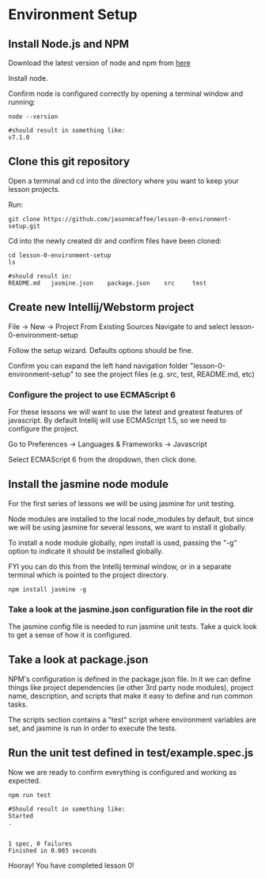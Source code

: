 # Environment Setup

## Install Node.js and NPM
Download the latest version of node and npm from [here](https://nodejs.org/en/download/current/)

Install node.

Confirm node is configured correctly by opening a terminal window and running:
```
node --version

#should result in something like:
v7.1.0
```

## Clone this git repository
Open a terminal and cd into the directory where you want to keep your lesson projects.

Run:
```
git clone https://github.com/jasonmcaffee/lesson-0-environment-setup.git
```

Cd into the newly created dir and confirm files have been cloned:
```
cd lesson-0-environment-setup
ls

#should result in:
README.md	jasmine.json	package.json	src		test
```
## Create new Intellij/Webstorm project
File -> New -> Project From Existing Sources
Navigate to and select lesson-0-environment-setup

Follow the setup wizard.  Defaults options should be fine.

Confirm you can expand the left hand navigation folder "lesson-0-environment-setup" to see the project files (e.g. src, test, README.md, etc)

### Configure the project to use ECMAScript 6
For these lessons we will want to use the latest and greatest features of javascript.  By default Intellij will use ECMAScript 1.5, so we need to configure the project.

Go to Preferences -> Languages & Frameworks -> Javascript

Select ECMAScript 6 from the dropdown, then click done.

## Install the jasmine node module
For the first series of lessons we will be using jasmine for unit testing.

Node modules are installed to the local node_modules by default, but since we will be using jasmine for several lessons, we want to install it globally.

To install a node module globally, npm install is used, passing the "-g" option to indicate it should be installed globally.

FYI you can do this from the Intellij terminal window, or in a separate terminal which is pointed to the project directory.
```
npm install jasmine -g
```

### Take a look at the jasmine.json configuration file in the root dir
The jasmine config file is needed to run jasmine unit tests.  Take a quick look to get a sense of how it is configured.

## Take a look at package.json
NPM's configuration is defined in the package.json file.  In it we can define things like project dependencies (ie other 3rd party node modules), project name, description, and scripts that make it easy to define and run common tasks.

The scripts section contains a "test" script where environment variables are set, and jasmine is run in order to execute the tests.

## Run the unit test defined in test/example.spec.js
Now we are ready to confirm everything is configured and working as expected.

```
npm run test

#Should result in something like:
Started
.


1 spec, 0 failures
Finished in 0.003 seconds
```

Hooray! You have completed lesson 0!



